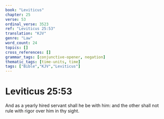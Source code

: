 ```yaml
---
book: "Leviticus"
chapter: 25
verse: 53
ordinal_verse: 3523
ref: "Leviticus 25:53"
translation: "KJV"
genre: "Law"
word_count: 24
topics: []
cross_references: []
grammar_tags: [conjunctive-opener, negation]
thematic_tags: [time-units, time]
tags: ["Bible","KJV","Leviticus"]
---
```


# Leviticus 25:53

And as a yearly hired servant shall he be with him: and the other shall not rule with rigor over him in thy sight.
